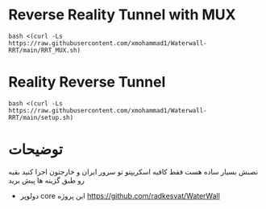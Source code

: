 # Reverse Reality Tunnel with MUX
```
bash <(curl -Ls https://raw.githubusercontent.com/xmohammad1/Waterwall-RRT/main/RRT_MUX.sh)
```


# Reality Reverse Tunnel

```
bash <(curl -Ls https://raw.githubusercontent.com/xmohammad1/Waterwall-RRT/main/setup.sh)
```

# توضیحات

نصبش بسیار ساده هست فقط کافیه اسکریپتو تو سرور ایران و خارجتون اجرا کنید بقیه رو طبق گزینه ها پیش برید



 

- دولوپر core این پروژه https://github.com/radkesvat/WaterWall
